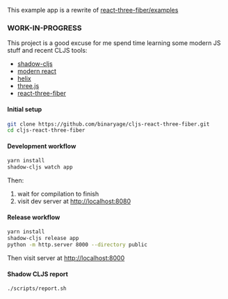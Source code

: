 This example app is a rewrite of [react-three-fiber/examples](https://github.com/react-spring/react-three-fiber)

### WORK-IN-PROGRESS

This project is a good excuse for me spend time learning some modern JS stuff and recent CLJS tools:

* [shadow-cljs](https://github.com/thheller/shadow-cljs)
* [modern react](https://reactjs.org/blog/2019/02/06/react-v16.8.0.html)
* [helix](https://github.com/Lokeh/helix)
* [three.js](https://github.com/mrdoob/three.js)
* [react-three-fiber](https://github.com/react-spring/react-three-fiber)  

#### Initial setup

```bash
git clone https://github.com/binaryage/cljs-react-three-fiber.git
cd cljs-react-three-fiber
``` 

#### Development workflow

```bash
yarn install
shadow-cljs watch app
``` 

Then:
1. wait for compilation to finish
2. visit dev server at [http://localhost:8080](http://localhost:8080)

#### Release workflow

```bash
yarn install
shadow-cljs release app
python -m http.server 8000 --directory public
``` 

Then visit server at [http://localhost:8000](http://localhost:8000)

#### Shadow CLJS report

```bash
./scripts/report.sh
```

